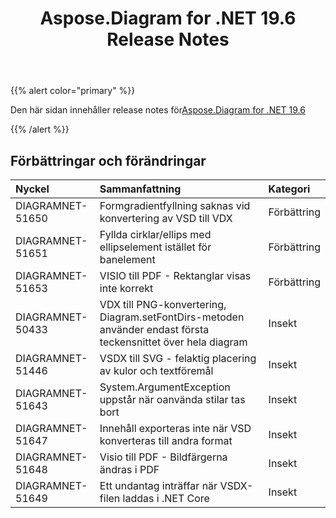 ﻿---
title: Aspose.Diagram for .NET 19.6 Release Notes
type: docs
weight: 70
url: /sv/net/aspose-diagram-for-net-19-6-release-notes/
---
{{% alert color="primary" %}} 

Den här sidan innehåller release notes för[Aspose.Diagram for .NET 19.6](https://www.nuget.org/packages/Aspose.Diagram/19.6.0)

{{% /alert %}} 
## **Förbättringar och förändringar**

|**Nyckel**|**Sammanfattning**|**Kategori**|
|:- |:- |:- |
|DIAGRAMNET-51650|Formgradientfyllning saknas vid konvertering av VSD till VDX|Förbättring|
|DIAGRAMNET-51651|Fyllda cirklar/ellips med ellipselement istället för banelement|Förbättring|
|DIAGRAMNET-51653|VISIO till PDF - Rektanglar visas inte korrekt|Förbättring|
|DIAGRAMNET-50433|VDX till PNG-konvertering, Diagram.setFontDirs-metoden använder endast första teckensnittet över hela diagram|Insekt|
|DIAGRAMNET-51446|VSDX till SVG - felaktig placering av kulor och textföremål|Insekt|
|DIAGRAMNET-51643|System.ArgumentException uppstår när oanvända stilar tas bort|Insekt|
|DIAGRAMNET-51647|Innehåll exporteras inte när VSD konverteras till andra format|Insekt|
|DIAGRAMNET-51648|Visio till PDF - Bildfärgerna ändras i PDF|Insekt|
|DIAGRAMNET-51649|Ett undantag inträffar när VSDX-filen laddas i .NET Core|Insekt|

